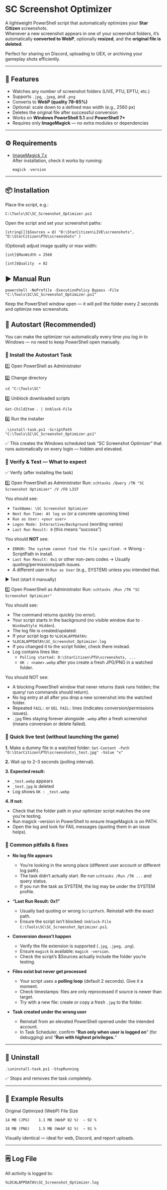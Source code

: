 # SC Screenshot Optimizer

A lightweight PowerShell script that automatically optimizes your **Star Citizen** screenshots.  
Whenever a new screenshot appears in one of your screenshot folders, it’s automatically **converted to WebP**, optionally **resized**, and the **original file is deleted**.

Perfect for sharing on Discord, uploading to UEX, or archiving your gameplay shots efficiently.

---

## 🧩 Features

- Watches any number of screenshot folders (LIVE, PTU, EPTU, etc.)
- Supports `.jpg`, `.jpeg`, and `.png`
- Converts to **WebP (quality 78–85%)**
- Optional: scale down to a defined max width (e.g., 2560 px)
- Deletes the original file after successful conversion
- Works on **Windows PowerShell 5.1** and **PowerShell 7+**
- Requires only **ImageMagick** — no extra modules or dependencies

---

## ⚙️ Requirements

- [ImageMagick 7.x](https://imagemagick.org/script/download.php)  
  After installation, check it works by running:
  ```powershell
  magick -version

---

## 📦 Installation

Place the script, e.g.:

`C:\Tools\SC\SC_Screenshot_Optimizer.ps1`


Open the script and set your screenshot paths:

`[string[]]$Sources = @(
"D:\StarCitizen\LIVE\screenshots",
"D:\StarCitizen\PTU\screenshots"
)`

(Optional) adjust image quality or max width:

`[int]$MaxWidth = 2560`

`[int]$Quality  = 82`


## ▶️ Manual Run

`powershell -NoProfile -ExecutionPolicy Bypass -File "C:\Tools\SC\SC_Screenshot_Optimizer.ps1"`

Keep the PowerShell window open — it will poll the folder every 2 seconds and optimize new screenshots.


## 🚀 Autostart (Recommended)

You can make the optimizer run automatically every time you log in to Windows —
no need to keep PowerShell open manually.


### 🔧 Install the Autostart Task


1️⃣ Open PowerShell as Administrator

2️⃣ Change directory

`cd "C:\Tools\SC"`


3️⃣ Unblock downloaded scripts

`Get-ChildItem . | Unblock-File`


4️⃣ Run the installer

`.\install-task.ps1 -ScriptPath "C:\Tools\SC\SC_Screenshot_Optimizer.ps1"`


✅ This creates the Windows scheduled task
“SC Screenshot Optimizer” that runs automatically on every login — hidden and elevated.


### 🧪 Verify & Test — What to expect

✅ Verify (after installing the task)

1️⃣ Open PowerShell as Administrator
Run:
`schtasks /Query /TN "SC Screenshot Optimizer" /V /FO LIST`

You should see:

- `TaskName: \SC Screenshot Optimizer`
- `Next Run Time: At log on` (or a concrete upcoming time)
- `Run as User: <your user>`
- `Logon Mode: Interactive/Background` (wording varies)
- `Last Run Result: 0` (this means “success”)

You should **NOT** see:

- `ERROR: The system cannot find the file specified.` → Wrong -ScriptPath in install.
- `Last Run Result: 0x1` or other non-zero codes → Usually quoting/permissions/path issues.
- A different user in `Run as User` (e.g., SYSTEM) unless you intended that.

▶️ Test (start it manually)

1️⃣ Open PowerShell as Administrator
Run:
`schtasks /Run /TN "SC Screenshot Optimizer"`

You should see:
- The command returns quickly (no error).
- Your script starts in the background (no visible window due to `-WindowStyle Hidden`).
- The log file is created/updated:
- If your script logs to `%LOCALAPPDATA%`:
- `%LOCALAPPDATA%\SC_Screenshot_Optimizer.log`
- If you changed it to the script folder, check there instead.
- Log contains lines like:
  - `Polling started: D:\StarCitizen\PTU\screenshots, ...`
  - `OK : <name>.webp` after you create a fresh JPG/PNG in a watched folder.
  
You should NOT see:

- A blocking PowerShell window that never returns (task runs hidden; the query/ run commands should return).
- No log entry at all after you drop a new screenshot into the watched folder.
- Repeated `FAIL:` or `DEL FAIL:` lines (indicates conversion/permissions issues).
- `.jpg` files staying forever alongside `.webp` after a fresh screenshot (means conversion or delete failed).


### 🧰 Quick live test (without launching the game)

**1.** Make a dummy file in a watched folder:
   `Set-Content -Path "D:\StarCitizen\PTU\screenshots\_test.jpg" -Value "x"`
   
**2.** Wait up to 2–3 seconds (polling interval).

**3. Expected result:**
  - `_test.webp` appears
  - `_test.jpg` is deleted
  - Log shows `OK : _test.webp`

**4. If not:**
  - Check that the folder path in your optimizer script matches the one you’re testing.
  - Run magick -version in PowerShell to ensure ImageMagick is on PATH.
  - Open the log and look for FAIL messages (quoting them in an issue helps).


### 🚨 Common pitfalls & fixes

- **No log file appears**
  - You’re looking in the wrong place (different user account or different log path).
  - The task didn’t actually start. Re-run `schtasks /Run /TN ...` and query status.
  - If you run the task as SYSTEM, the log may be under the SYSTEM profile.
   
- **“Last Run Result: 0x1”**
   - Usually bad quoting or wrong `ScriptPath`. Reinstall with the exact path.
   - Ensure the script isn’t blocked: `Unblock-File C:\Tools\SC\SC_Screenshot_Optimizer.ps1`.
    
- **Conversion doesn’t happen**
   - Verify the file extension is supported (`.jpg`, `.jpeg`, `.png`).
   - Ensure `magick` is available: `magick -version`.
   - Check the script’s $Sources actually include the folder you’re testing.
    
- **Files exist but never get processed**
   - Your script uses a **polling loop** (default 2 seconds). Give it a moment.
   - Check timestamps: files are only reprocessed if source is newer than target.
   - Try with a new file: create or copy a fresh `.jpg` to the folder.

- **Task created under the wrong user**
   - Reinstall from an elevated PowerShell opened under the intended account.
   - In Task Scheduler, confirm “**Run only when user is logged on**” (for debugging) and “**Run with highest privileges.**”

---

## 🧹 Uninstall

`.\uninstall-task.ps1 -StopRunning`

✅ Stops and removes the task completely.

---

## 🧪 Example Results
Original	Optimized (WebP)	File Size

`14 MB (JPG)	1.1 MB (WebP 82 %)	− 92 %`

`18 MB (PNG)	1.5 MB (WebP 82 %)	− 91 %`

Visually identical — ideal for web, Discord, and report uploads.

---

## 🗒 Log File

All activity is logged to:

`%LOCALAPPDATA%\SC_Screenshot_Optimizer.log`


